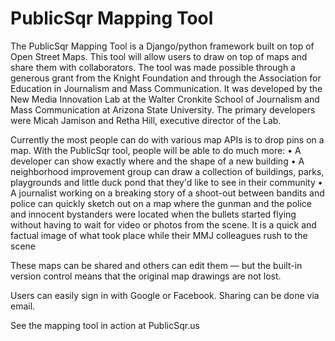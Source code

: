 PublicSqr Mapping Tool
=========
The PublicSqr Mapping Tool is a Django/python framework built on top of Open Street Maps. This tool will allow users to draw on top of maps and share them with collaborators. The tool was made possible through a generous grant from the Knight Foundation and through the Association for Education in Journalism and Mass Communication. It was developed by the New Media Innovation Lab at the Walter Cronkite School of Journalism and Mass Communication at Arizona State University. The primary developers were Micah Jamison and Retha Hill, executive director of the Lab.

Currently the most people can do with various map APIs is to drop pins on a map. With the PublicSqr tool, people will be able to do much more:
•	A developer can show exactly where and the shape of a new building 
•	A neighborhood improvement group can draw a collection of buildings, parks, playgrounds and little duck pond that they'd like to see in their community
•	A journalist working on a breaking story of a shoot-out between bandits and police can quickly sketch out on a map where the gunman and the police and innocent bystanders were located when the bullets started flying without having to wait for video or photos from the scene. It is a quick and factual image of what took place while their MMJ colleagues rush to the scene

These maps can be shared and others can edit them — but the built-in version control means that the original map drawings are not lost.

Users can easily sign in with Google or Facebook. Sharing can be done via email.

See the mapping tool in action at PublicSqr.us



